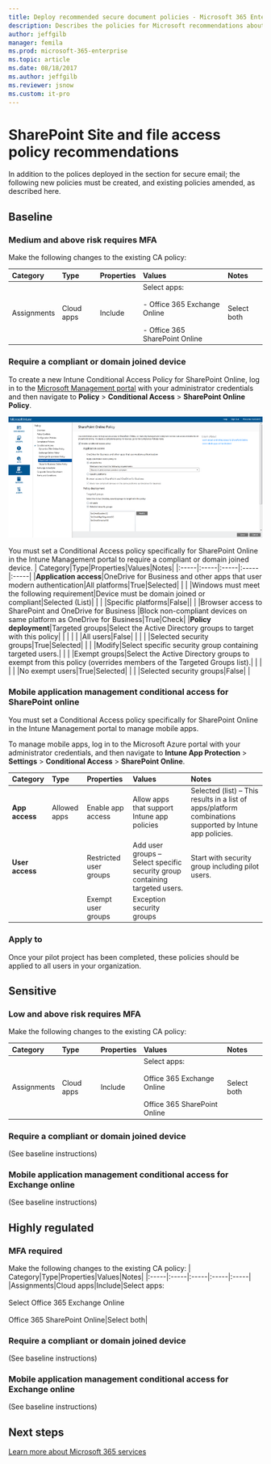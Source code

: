 ```yaml
---
title: Deploy recommended secure document policies - Microsoft 365 Enterprise | Microsoft Docs
description: Describes the policies for Microsoft recommendations about how to secure SharePoint file access.
author: jeffgilb
manager: femila
ms.prod: microsoft-365-enterprise
ms.topic: article
ms.date: 08/18/2017
ms.author: jeffgilb
ms.reviewer: jsnow
ms.custom: it-pro
---
```


# SharePoint Site and file access policy recommendations

In addition to the polices deployed in the section for secure email; the following new policies must be created, and existing policies amended, as described here.

## Baseline 

### Medium and above risk requires MFA

Make the following changes to the existing CA policy:

| Category|Type|Properties|Values|Notes|
|:-----|:-----|:-----|:-----|:-----|
|Assignments|Cloud apps|Include|Select apps:<br></br>- Office 365 Exchange Online<br></br>- Office 365 SharePoint Online|Select both|

### Require a compliant or domain joined device

To create a new Intune Conditional Access Policy for SharePoint Online, log in to the [Microsoft Management portal](http://manage.microsoft.com) with your administrator credentials and then navigate to **Policy** > **Conditional Access** > **SharePoint Online Policy**.

![SharePoint Online Policy](./media/secure-docs/sharepoint-online-policy.png)

You must set a Conditional Access policy specifically for SharePoint Online in the Intune Management portal to require a compliant or domain joined device.
| Category|Type|Properties|Values|Notes|
|:-----|:-----|:-----|:-----|:-----|
|**Application access**|OneDrive for Business and other apps that user modern authentication|All platforms|True|Selected|
|     |     |Windows must meet the following requirement|Device must be domain joined or compliant|Selected (List)|
|     |     |Specific platforms|False||
|     |Browser access to SharePoint and OneDrive for Business |Block non-compliant devices on same platform as OneDrive for Business|True|Check|
|**Policy deployment**|Targeted groups|Select the Active Directory groups to target with this policy|     |     |
|     |     |All users|False|     |
|     |     |Selected security groups|True|Selected|
|     |     |Modify|Select specific security group containing targeted users.|     |
|     |Exempt groups|Select the Active Directory groups to exempt from this policy (overrides members of the Targeted Groups list).|     |     |    
|     |     |No exempt users|True|Selected|
|     |     |Selected security groups|False|     |

### Mobile application management conditional access for SharePoint online

You must set a Conditional Access policy specifically for SharePoint Online in the Intune Management portal to manage mobile apps.

To manage mobile apps, log in to the Microsoft Azure portal with your administrator credentials, and then navigate to **Intune App Protection** > **Settings** > **Conditional Access** > **SharePoint Online**.

| Category|Type|Properties|Values|Notes|
|:-----|:-----|:-----|:-----|:-----|
|**App access**|Allowed apps|Enable app access|Allow apps that support Intune app policies|Selected (list) – This results in a list of apps/platform combinations supported by Intune app policies.|
|**User access**|     |Restricted user groups|Add user groups – Select specific security group containing targeted users.|Start with security group including pilot users.|
|     |     |Exempt user groups|Exception security groups|     |

### Apply to

Once your pilot project has been completed, these policies should be applied to all users in your organization.

## Sensitive 

### Low and above risk requires MFA

Make the following changes to the existing CA policy:

| Category|Type|Properties|Values|Notes|
|:-----|:-----|:-----|:-----|:-----|
|Assignments|Cloud apps|Include|Select apps:<br></br>Office 365 Exchange Online<br></br>Office 365 SharePoint Online|Select both|

### Require a compliant or domain joined device

(See baseline instructions)

### Mobile application management conditional access for Exchange online

(See baseline instructions)

## Highly regulated 

### MFA required

Make the following changes to the existing CA policy:
| Category|Type|Properties|Values|Notes|
|:-----|:-----|:-----|:-----|:-----|
|Assignments|Cloud apps|Include|Select apps:<br></br>Select Office 365 Exchange Online<br></br>Office 365 SharePoint Online|Select both|

### Require a compliant or domain joined device
(See baseline instructions)

### Mobile application management conditional access for Exchange online
(See baseline instructions)
                                                     

## Next steps
[Learn more about Microsoft 365 services](index.md)
